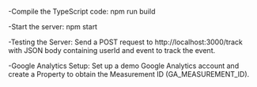 -Compile the TypeScript code:
npm run build

-Start the server:
npm start

-Testing the Server:
Send a POST request to http://localhost:3000/track with JSON body containing userId and event to track the event.

-Google Analytics Setup:
Set up a demo Google Analytics account and create a Property to obtain the Measurement ID (GA_MEASUREMENT_ID).